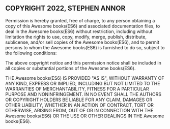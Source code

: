 ## COPYRIGHT 2022, STEPHEN ANNOR

Permission is hereby granted, free of charge, to any person obtaining a copy of this Awesome books(ES6) and associated documentation files, to deal in the Awesome books(ES6) without restriction, including without limitation the rights to use, copy, modify, merge, publish, distribute, sublicense, and/or sell copies of the Awesome books(ES6), and to permit persons to whom the Awesome books(ES6) is furnished to do so, subject to the following conditions:

The above copyright notice and this permission notice shall be included in all copies or substantial portions of the Awesome books(ES6).

THE Awesome books(ES6) IS PROVIDED "AS IS", WITHOUT WARRANTY OF ANY KIND, EXPRESS OR IMPLIED, INCLUDING BUT NOT LIMITED TO THE WARRANTIES OF MERCHANTABILITY, FITNESS FOR A PARTICULAR PURPOSE AND NONINFRINGEMENT. IN NO EVENT SHALL THE AUTHORS OR COPYRIGHT HOLDERS BE LIABLE FOR ANY CLAIM, DAMAGES OR OTHER LIABILITY, WHETHER IN AN ACTION OF CONTRACT, TORT OR OTHERWISE, ARISING FROM, OUT OF OR IN CONNECTION WITH THE Awesome books(ES6) OR THE USE OR OTHER DEALINGS IN THE Awesome books(ES6).

